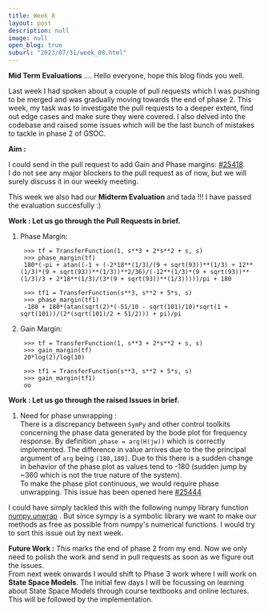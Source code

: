 ```yaml
---
title: Week 8
layout: post
description: null
image: null
open_blog: true
suburl: "2023/07/31/week_08.html"
---
```

**Mid Term Evaluations**
.... Hello everyone, hope this blog finds you well.

Last week I had spoken about a couple of pull requests which I was pushing to be merged and was gradually moving towards the end of phase 2. This week, my task was to investigate the pull requests to a deeper extent, find out edge cases and make sure they were covered. I also delved into the codebase and raised some issues which will be the last bunch of mistakes to tackle in phase 2 of GSOC.

**Aim :**

I could send in the pull request to add Gain and Phase margins:  [#25418](https://github.com/sympy/sympy/pull/25418). \
I do not see any major blockers to the pull request as of now, but we will surely discuss it in our weekly meeting.

This week we also had our **Midterm Evaluation** and tada !!! I have passed the evaluation succesfully :)


**Work : Let us go through the Pull Requests in brief.**
1. Phase Margin:
   ```
    >>> tf = TransferFunction(1, s**3 + 2*s**2 + s, s)
    >>> phase_margin(tf)
    180*(-pi + atan((-1 + (-2*18**(1/3)/(9 + sqrt(93))**(1/3) + 12**(1/3)*(9 + sqrt(93))**(1/3))**2/36)/(-12**(1/3)*(9 + sqrt(93))**(1/3)/3 + 2*18**(1/3)/(3*(9 + sqrt(93))**(1/3)))))/pi + 180

    >>> tf1 = TransferFunction(s**3, s**2 + 5*s, s)
    >>> phase_margin(tf1)
    -180 + 180*(atan(sqrt(2)*(-51/10 - sqrt(101)/10)*sqrt(1 + sqrt(101))/(2*(sqrt(101)/2 + 51/2))) + pi)/pi
   ```
2. Gain Margin:
   ```
    >>> tf = TransferFunction(1, s**3 + 2*s**2 + s, s)
    >>> gain_margin(tf)
    20*log(2)/log(10)

    >>> tf1 = TransferFunction(s**3, s**2 + 5*s, s)
    >>> gain_margin(tf1)
    oo
   ```

**Work : Let us go through the raised Issues in brief.**
1. Need for phase unwrapping : \
There is a discrepancy between `SymPy` and other control toolkits concerning the phase data generated by the bode plot for frequency response.
By definition ,`phase = arg(H(jw))` which is correctly implemented. The difference in value arrives due to the the principal argument of `arg` being `(180,180]`.
Due to this there is a sudden change in behavior of the phase plot as values tend to -180 (sudden jump by ~360 which is not the true nature of the system). \
To make the phase plot continuous, we would require phase unwrapping.
This issue has been opened here [#25444](https://github.com/sympy/sympy/issues/25444)

I could have simply tackled this with the following numpy library function [numpy.unwrap](https://numpy.org/doc/stable/reference/generated/numpy.unwrap.html) . But since sympy is a symbolic library we want to make our methods as free as possible from numpy's numerical functions. I would try to sort this issue out by next week.


**Future Work :**
This marks the end of phase 2 from my end. Now we only need to polish the work and send in pull requests as soon as we figure out the issues. \
From next week onwards I would shift to Phase 3 work where I will work on **State Space Models**. The initial few days I will be focussing on learning about State Space Models through course textbooks and online lectures. This will be followed by the implementation.

